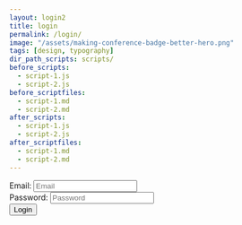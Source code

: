 ```yaml
---
layout: login2
title: login
permalink: /login/
image: "/assets/making-conference-badge-better-hero.png"
tags: [design, typography]
dir_path_scripts: scripts/
before_scripts:
  - script-1.js
  - script-2.js
before_scriptfiles:
  - script-1.md
  - script-2.md
after_scripts:
  - script-1.js
  - script-2.js
after_scriptfiles:
  - script-1.md
  - script-2.md
---
```


<div style="">
<div class="alert alert-success alert-dismissible" id="success" style="display:none;">
<a href="#" class="close" data-dismiss="alert" aria-label="close">×</a>
</div>
<div class="alert alert-danger alert-dismissible" id="error" style="display:none;">
<a href="#" class="close" data-dismiss="alert" aria-label="close">×</a>
</div>
<!--<button type="button" class="btn btn-success btn-sm" id="register">Register</button> <button type="button" class="btn btn-success btn-sm" id="login">Login</button>-->
	
<form id="register_form" name="form1" method="post">
		<div class="form-group">
			<label for="pwd">Email:</label>
			<input type="email" class="form-control" id="email" placeholder="Email" name="email">
		</div>
		<div class="form-group">
			<label for="pwd">Password:</label>
			<input type="password" class="form-control" id="password" placeholder="Password" name="password">
		</div>
		<input type="button" name="save" class="btn btn-primary" value="Login" id="butsave">
	</form>